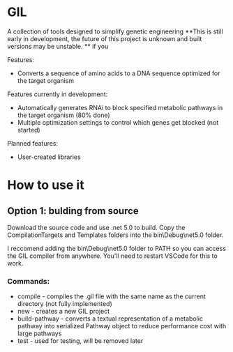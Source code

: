 # GIL
A collection of tools designed to simplify genetic engineering 
**This is still early in development, the future of this project is unknown and built versions may be unstable. **
if you 

Features:
* Converts a sequence of amino acids to a DNA sequence optimized for the target organism

Features currently in development:
* Automatically generates RNAi to block specified metabolic pathways in the target organism (80% done)
* Multiple optimization settings to control which genes get blocked (not started)

Planned features:
* User-created libraries

# How to use it
## Option 1: bulding from source
Download the source code and use .net 5.0 to build.
Copy the CompilationTargets and Templates folders into the bin\Debug\net5.0 folder.

I reccomend adding the bin\Debug\net5.0 folder to PATH so you can access the GIL compiler from anywhere. You'll need to restart VSCode for this to work. 

### Commands:
* compile - compiles the .gil file with the same name as the current directory (not fully implemented)
* new - creates a new GIL project
* build-pathway - converts a textual representation of a metabolic pathway into serialized Pathway object to reduce performance cost with large pathways
* test - used for testing, will be removed later
